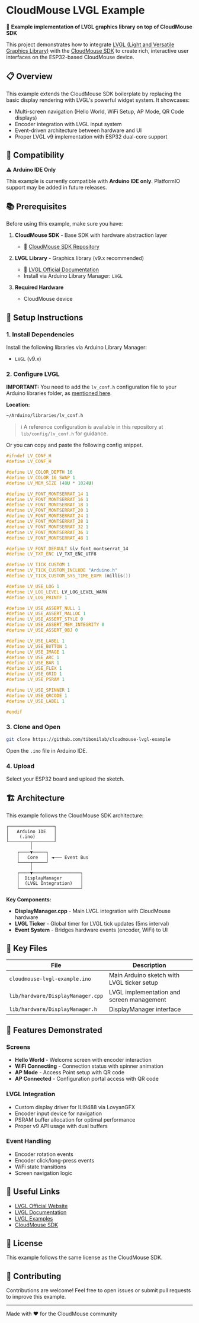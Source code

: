 # CloudMouse LVGL Example

🎨 **Example implementation of LVGL graphics library on top of CloudMouse SDK**

This project demonstrates how to integrate [LVGL (Light and Versatile Graphics Library)](https://lvgl.io/) with the [CloudMouse SDK](https://github.com/yourusername/cloudmouse-sdk) to create rich, interactive user interfaces on the ESP32-based CloudMouse device.

## 📋 Overview

This example extends the CloudMouse SDK boilerplate by replacing the basic display rendering with LVGL's powerful widget system. It showcases:

- Multi-screen navigation (Hello World, WiFi Setup, AP Mode, QR Code displays)
- Encoder integration with LVGL input system
- Event-driven architecture between hardware and UI
- Proper LVGL v9 implementation with ESP32 dual-core support

## 🔧 Compatibility

⚠️ **Arduino IDE Only**

This example is currently compatible with **Arduino IDE only**. PlatformIO support may be added in future releases.

## 📚 Prerequisites

Before using this example, make sure you have:

1. **CloudMouse SDK** - Base SDK with hardware abstraction layer
   - 📖 [CloudMouse SDK Repository](https://github.com/tibonilab/cloudmouse-boilerplate)
   
2. **LVGL Library** - Graphics library (v9.x recommended)
   - 📖 [LVGL Official Documentation](https://docs.lvgl.io/)
   - Install via Arduino Library Manager: `LVGL`

3. **Required Hardware**
   - CloudMouse device

## 🚀 Setup Instructions

### 1. Install Dependencies

Install the following libraries via Arduino Library Manager:
- `LVGL` (v9.x)

### 2. Configure LVGL

**IMPORTANT:** You need to add the `lv_conf.h` configuration file to your Arduino libraries folder, as [mentioned here](https://docs.lvgl.io/8/get-started/platforms/arduino.html#configure-lvgl).

**Location:**
```
~/Arduino/libraries/lv_conf.h
```

> ℹ️ A reference configuration is available in this repository at `lib/config/lv_conf.h` for guidance.

Or you can copy and paste the following config snippet.

```cpp
#ifndef LV_CONF_H
#define LV_CONF_H

#define LV_COLOR_DEPTH 16
#define LV_COLOR_16_SWAP 1
#define LV_MEM_SIZE (48U * 1024U)

#define LV_FONT_MONTSERRAT_14 1
#define LV_FONT_MONTSERRAT_16 1
#define LV_FONT_MONTSERRAT_18 1
#define LV_FONT_MONTSERRAT_20 1
#define LV_FONT_MONTSERRAT_24 1
#define LV_FONT_MONTSERRAT_28 1
#define LV_FONT_MONTSERRAT_32 1
#define LV_FONT_MONTSERRAT_36 1
#define LV_FONT_MONTSERRAT_48 1

#define LV_FONT_DEFAULT &lv_font_montserrat_14
#define LV_TXT_ENC LV_TXT_ENC_UTF8

#define LV_TICK_CUSTOM 1
#define LV_TICK_CUSTOM_INCLUDE "Arduino.h"
#define LV_TICK_CUSTOM_SYS_TIME_EXPR (millis())

#define LV_USE_LOG 1
#define LV_LOG_LEVEL LV_LOG_LEVEL_WARN
#define LV_LOG_PRINTF 1

#define LV_USE_ASSERT_NULL 1
#define LV_USE_ASSERT_MALLOC 1
#define LV_USE_ASSERT_STYLE 0
#define LV_USE_ASSERT_MEM_INTEGRITY 0
#define LV_USE_ASSERT_OBJ 0

#define LV_USE_LABEL 1
#define LV_USE_BUTTON 1
#define LV_USE_IMAGE 1
#define LV_USE_ARC 1
#define LV_USE_BAR 1
#define LV_USE_FLEX 1
#define LV_USE_GRID 1
#define LV_USE_PSRAM 1

#define LV_USE_SPINNER 1
#define LV_USE_QRCODE 1
#define LV_USE_LABEL 1

#endif
```


### 3. Clone and Open

```bash
git clone https://github.com/tibonilab/cloudmouse-lvgl-example
```

Open the `.ino` file in Arduino IDE.

### 4. Upload

Select your ESP32 board and upload the sketch.

## 🏗️ Architecture

This example follows the CloudMouse SDK architecture:

```
┌─────────────────┐
│   Arduino IDE   │
│    (.ino)       │
└────────┬────────┘
         │
    ┌────▼─────┐
    │   Core   │ ◄─── Event Bus
    └────┬─────┘
         │
    ┌────▼──────────────────┐
    │  DisplayManager       │
    │  (LVGL Integration)   │
    └───────────────────────┘
```

**Key Components:**

- **DisplayManager.cpp** - Main LVGL integration with CloudMouse hardware
- **LVGL Ticker** - Global timer for LVGL tick updates (5ms interval)
- **Event System** - Bridges hardware events (encoder, WiFi) to UI

## 📖 Key Files

| File | Description |
|------|-------------|
| `cloudmouse-lvgl-example.ino` | Main Arduino sketch with LVGL ticker setup |
| `lib/hardware/DisplayManager.cpp` | LVGL implementation and screen management |
| `lib/hardware/DisplayManager.h` | DisplayManager interface |

## 🎯 Features Demonstrated

### Screens
- **Hello World** - Welcome screen with encoder interaction
- **WiFi Connecting** - Connection status with spinner animation
- **AP Mode** - Access Point setup with QR code
- **AP Connected** - Configuration portal access with QR code

### LVGL Integration
- Custom display driver for ILI9488 via LovyanGFX
- Encoder input device for navigation
- PSRAM buffer allocation for optimal performance
- Proper v9 API usage with dual buffers

### Event Handling
- Encoder rotation events
- Encoder click/long-press events
- WiFi state transitions
- Screen navigation logic

## 🔗 Useful Links

- [LVGL Official Website](https://lvgl.io/)
- [LVGL Documentation](https://docs.lvgl.io/)
- [LVGL Examples](https://docs.lvgl.io/master/examples.html)
- [CloudMouse SDK](https://github.com/tibonilab/cloudmouse-boilerplate)


## 📝 License

This example follows the same license as the CloudMouse SDK.

## 🤝 Contributing

Contributions are welcome! Feel free to open issues or submit pull requests to improve this example.

---

Made with ❤️ for the CloudMouse community